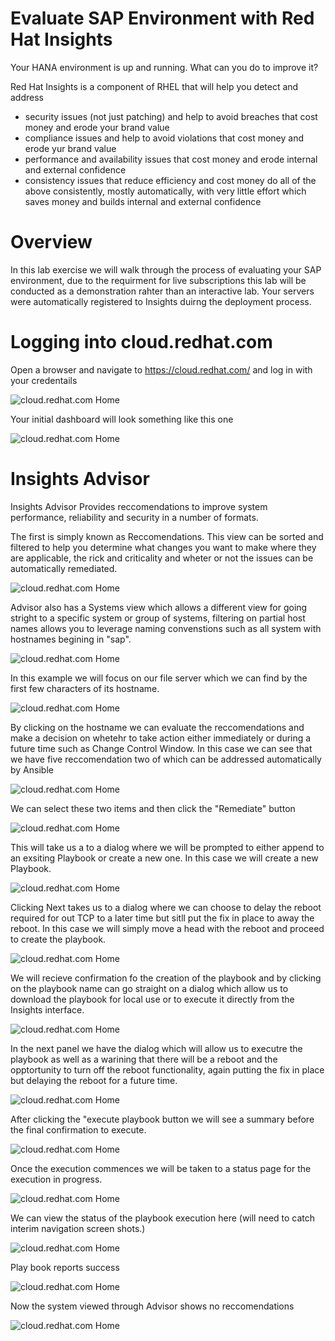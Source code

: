 Evaluate SAP Environment with Red Hat Insights
==============================================

Your HANA environment is up and running. What can you do to improve it?

Red Hat Insights is a component of RHEL that will help you detect and address 
- security issues (not just patching) and help to avoid breaches that cost money and erode your brand value 
- compliance issues and help to avoid violations that cost money and erode yur brand value 
- performance and availability issues that cost money and erode internal and external confidence
- consistency issues that reduce efficiency and cost money
do all of the above consistently, mostly automatically, with very little effort which saves money and builds internal and external confidence

Overview
========

In this lab exercise we will walk through the process of evaluating your SAP environment, due to the requirment for live subscriptions this lab will be conducted as a demonstration rahter than an interactive lab. Your servers were automatically registered to Insights duirng the deployment process. 

Logging into cloud.redhat.com
=============================

Open a browser and navigate to https://cloud.redhat.com/ and log in with your credentails


![cloud.redhat.com Home](images/3-lab-cloud-home.png)


Your initial dashboard will look something like this one


![cloud.redhat.com Home](images/3-insights-dashboard.png)


Insights Advisor 
================

Insights Advisor Provides reccomendations to improve system performance, reliability and security in a number of formats.

The first is simply known as Reccomendations. This view can be sorted and filtered to help you determine what changes you want to make where they are applicable, the rick and criticality and wheter or not the issues can be automatically remediated.


![cloud.redhat.com Home](images/3-insights-advisor-reccomendations-main.png)


Advisor also has a Systems view which allows a different view for going stright to a specific system or group of systems, filtering on partial host names allows you to leverage naming convenstions such as all system with hostnames begining in "sap".


![cloud.redhat.com Home](images/3-insights-advisor-systems.png)


In this example we will focus on our file server which we can find by the first few characters of its hostname.


![cloud.redhat.com Home](images/3-insights-advisor-systems-single-system.png)


By clicking on the hostname we can evaluate the reccomendations and make a decision on whetehr to take action either immediately or during a future time such as Change Control Window. In this case we can see that we have five reccomendation two of which can be addressed automatically by Ansible


![cloud.redhat.com Home](images/3-insights-advisor-reccomendations.png)


We can select these two items and then click the "Remediate" button


![cloud.redhat.com Home](images/3-insights-advisor-remediation-1.png)


This will take us a to a dialog where we will be prompted to either append to an exsiting Playbook or create a new one. In this case we will create a new Playbook.


![cloud.redhat.com Home](images/3-insights-advisor-remediation-2.png)


Clicking Next takes us to a dialog where we can choose to delay the reboot required for out TCP to a later time but sitll put the fix in place to away the reboot. In this case we will simply move a head with the reboot and proceed to create the playbook.


![cloud.redhat.com Home](images/3-insights-advisor-remediation-3.png)


We will recieve confirmation fo the creation of the playbook and by clicking on the playbook name can go straight on a dialog which allow us to download the playbook for local use or to execute it directly from the Insights interface.


![cloud.redhat.com Home](images/3-insights-advisor-remediation-4.png)


In the next panel we have the dialog which will allow us to executre the playbook as well as a warining that there will be a reboot and the opptortunity to turn off the reboot functionality, again putting the fix in place but delaying the reboot for a future time.


![cloud.redhat.com Home](images/3-insights-advisor-remediation-5.png)


After clicking the "execute playbook button we will see a summary before the final confirmation to execute.


![cloud.redhat.com Home](images/3-insights-advisor-remediation-6.png)


Once the execution commences we will be taken to a status page for the execution in progress.


![cloud.redhat.com Home](images/3-insights-advisor-remediation-7.png)


We can view the status of the playbook execution here (will need to catch interim navigation screen shots.)

![cloud.redhat.com Home](images/3-insights-advisor-remediation-8a.png)


Play book reports success


![cloud.redhat.com Home](images/3-insights-advisor-remediation-8.png)


Now the system viewed through Advisor shows no reccomendations


![cloud.redhat.com Home](images/3-insights-advisor-remediation-9.png)





